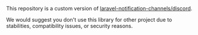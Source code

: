 This repository is a custom version of [laravel-notification-channels/discord](https://github.com/laravel-notification-channels/discord).

We would suggest you don't use this library for other project due to stabilities, compatibility issues, or security reasons.
